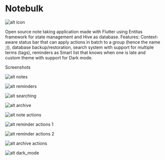 # Notebulk

![alt icon](https://raw.githubusercontent.com/lucasccustodio/notebulk/master/assets/icon-android.png)

Open source note taking application made with Flutter using Entitas framework for state management and Hive as database. Features: Context-aware status bar that can apply actions in batch to a group (hence the name ;)), database backup/restoration, search system with support for multiple terms (tags), reminders as Smart list that knows when one is late and custom theme with support for Dark mode.

Screenshots

![alt notes](/assets/screenshots/notes.png)

![alt reminders](/assets/screenshots/reminders.png)

![alt searching](/assets/screenshots/search.png)

![alt archive](/assets/screenshots/archive.png)

![alt note actions](/assets/screenshots/actions.png)

![alt reminder actions 1](/assets/screenshots/actions_2.png)

![alt reminder actions 2](/assets/screenshots/actions_3.png)

![alt archive actions](/assets/screenshots/actions_4.png)

![alt dark_mode](/assets/screenshots/dark_mode.png)
